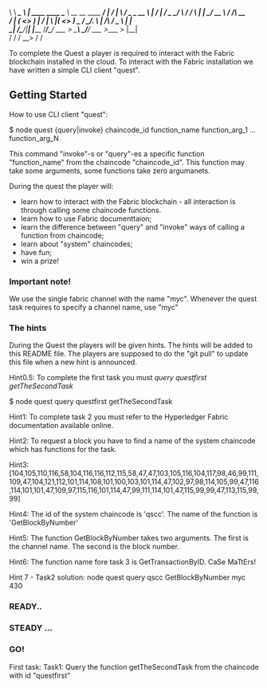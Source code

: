 

 \      \   __________\______   \  |   ____   ____   \_____  \  __ __   ____   _______/  |_ 
 /   |   \ /  _ \_  __ \    |  _/  |  /  _ \_/ ___\   /  / \  \|  |  \_/ __ \ /  ___/\   __\
/    |    (  <_> )  | \/    |   \  |_(  <_> )  \___  /   \_/.  \  |  /\  ___/ \___ \  |  |  
\____|__  /\____/|__|  |______  /____/\____/ \___  > \_____\ \_/____/  \___  >____  > |__|  
        \/                    \/                 \/         \__>           \/     \/        


To complete the Quest a player is required to interact with the Fabric blockchain installed in the cloud.
To interact with the Fabric installation we have written a simple CLI client "quest".

## Getting Started

How to use CLI client "quest":

 $ node quest {query|invoke} chaincode_id function_name function_arg_1 ... function_arg_N
 
 This command "invoke"-s or "query"-es a specific function "function_name" from the chaincode "chaincode_id". This function may take some arguments, some functions take zero argumanets.
 
During the quest the player will:
 - learn how to interact with the Fabric blockchain - all interaction is through calling some chaincode functions.
 - learn how to use Fabric documenttaion;
 - learn the difference between "query" and "invoke" ways of calling a function from chaincode;
 - learn about "system" chaincodes;
 - have fun;
 - win a prize!

### Important note!

We use the single fabric channel with the name "myc".
Whenever the quest task requires to specify a channel name, use "myc"

### The hints

During the Quest the players will be given hints.
The hints will be added to this README file.
The players are supposed to do the "git pull" to update this file when a new hint is announced.

Hint0.5: To complete the first task you must _query_ _questfirst_ _getTheSecondTask_

 $ node quest query questfirst getTheSecondTask

Hint1: To complete task 2 you must refer to the Hyperledger Fabric documentation available online.  

Hint2: To request a block you have to find a name of the system chaincode which has functions for the task.

Hint3: [104,105,110,116,58,104,116,116,112,115,58,47,47,103,105,116,104,117,98,46,99,111,109,47,104,121,112,101,114,108,101,100,103,101,114,47,102,97,98,114,105,99,47,116,114,101,101,47,109,97,115,116,101,114,47,99,111,114,101,47,115,99,99,47,113,115,99,99]

Hint4:
  The id of the system chaincode is 'qscc'. The name of the function is 'GetBlockByNumber'
  
Hint5:
  The function GetBlockByNumber takes two arguments. The first is the channel name. The second is the block number.
  
Hint6:
  The function name fore task 3 is GetTransactionByID. CaSe MaTtErs!
  
Hint 7 - Task2 solution:
 node quest query qscc GetBlockByNumber myc 430

### READY..

### STEADY ...

### GO!

First task:
Task1: Query the function getTheSecondTask from the chaincode with id "questfirst"
